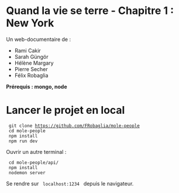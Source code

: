 # Quand la vie se terre - Chapitre 1 : New York

Un web-documentaire de :

<ul>
  <li> Rami Cakir </li>
  <li> Sarah Güngör </li>
  <li> Hélène Margary </li>
  <li> Pierre Secher </li>
  <li> Félix Robaglia </li>
</ul>

<strong> Prérequis : mongo, node </strong>

# Lancer le projet en local

<code> git clone https://github.com/FRobaglia/mole-people</code>
<br>
<code> cd mole-people </code>
<br>
<code> npm install </code>
<br>
<code> npm run dev </code>
<br>

Ouvrir un autre terminal : 

<code> cd mole-people/api/ </code>
<br>
<code> npm install </code>
<br>
<code> nodemon server </code>

Se rendre sur <code> localhost:1234 </code> depuis le navigateur.
